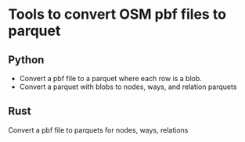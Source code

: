 # Tools to convert OSM pbf files to parquet

## Python
* Convert a pbf file to a parquet where each row is a blob.
* Convert a parquet with blobs to nodes, ways, and relation parquets


## Rust
Convert a pbf file to parquets for nodes, ways, relations
